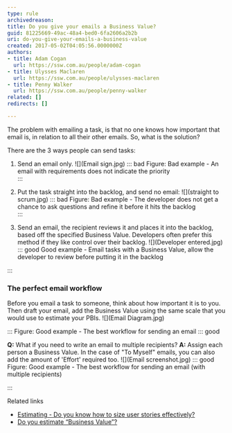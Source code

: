```yaml
---
type: rule
archivedreason: 
title: Do you give your emails a Business Value?
guid: 81225669-49ac-48a4-bed0-6fa2606a2b2b
uri: do-you-give-your-emails-a-business-value
created: 2017-05-02T04:05:56.0000000Z
authors:
- title: Adam Cogan
  url: https://ssw.com.au/people/adam-cogan
- title: Ulysses Maclaren
  url: https://ssw.com.au/people/ulysses-maclaren
- title: Penny Walker
  url: https://ssw.com.au/people/penny-walker
related: []
redirects: []

---
```


The problem with emailing a task, is that no one knows how important that email is, in relation to all their other emails. So, what is the solution?

<!--endintro-->

There are the 3 ways people can send tasks:

1. Send an email only.
![](Email sign.jpg)
::: bad
Figure: Bad example - An email with requirements does not indicate the priority  
:::

2. Put the task straight into the backlog, and send no email:
![](straight to scrum.jpg)
::: bad
Figure: Bad example - The developer does not get a chance to ask questions and refine it before it hits the backlog  
:::

3. Send an email, the recipient reviews it and places it into the backlog, based off the specified Business Value. Developers often prefer this method if they like control over their backlog.
![](Developer entered.jpg)
::: good
Good example - Email tasks with a Business Value, allow the developer to review before putting it in the backlog

:::





### The perfect email workflow


Before you email a task to someone, think about how important it is to you.  Then draft your email, add the Business Value using the same scale that you would use to estimate your PBIs.
![](Email Diagram.jpg)

:::
Figure: Good example - The best workflow for sending an email
::: good

**Q:** What if you need to write an email to multiple recipients?
 **A:** Assign each person a Business Value. In the case of "To Myself" emails, you can also add the amount of 'Effort' required too.
![](Email screenshot.jpg)
::: good
Figure: Good example - The best workflow for sending an email (with multiple recipients)

:::


Related links



* [Estimating - Do you know how to size user stories effectively?](/estimating-do-you-know-how-to-size-user-stories-effectively)
* [Do you estimate “Business Value”?](/do-you-estimate-business-value)
